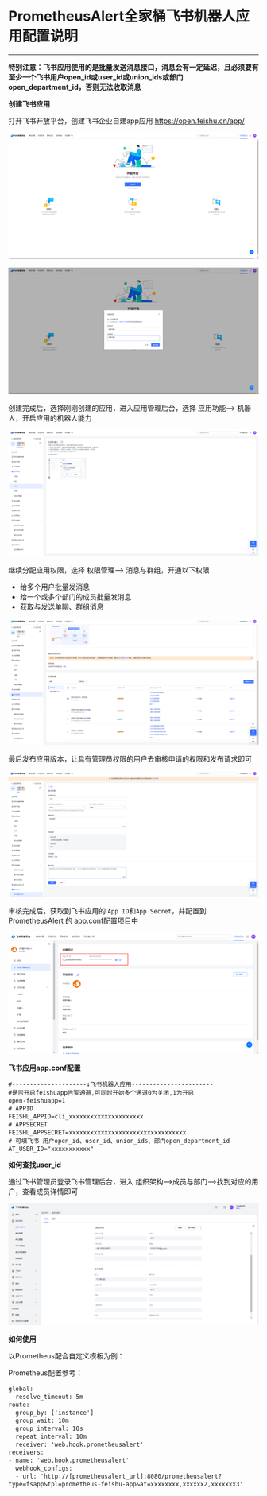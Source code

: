 # PrometheusAlert全家桶飞书机器人应用配置说明

-----------------

**特别注意：飞书应用使用的是批量发送消息接口，消息会有一定延迟，且必须要有至少一个飞书用户open_id或user_id或union_ids或部门open_department_id，否则无法收取消息**

**创建飞书应用**

打开飞书开放平台，创建飞书企业自建app应用 https://open.feishu.cn/app/

![fei](../images/fsapp登录创建机器人1.png)

![fei2](../images/fsapp登录创建机器人2.png)

创建完成后，选择刚刚创建的应用，进入应用管理后台，选择 应用功能--> 机器人，开启应用的机器人能力

![fei3](../images/fsapp启用机器人3.png)

继续分配应用权限，选择 权限管理--> 消息与群组，开通以下权限
 - 给多个用户批量发消息
 - 给一个或多个部门的成员批量发消息
 - 获取与发送单聊、群组消息

![fei4](../images/fsapp分配机器人权限4.png)

最后发布应用版本，让具有管理员权限的用户去审核申请的权限和发布请求即可

![fei5](../images/fsapp版本管理5.png)

审核完成后，获取到飞书应用的 `App ID`和`App Secret`，并配置到PrometheusAlert 的 app.conf配置项目中

![fei6](../images/fsapp6.png)

**飞书应用app.conf配置**

```
#---------------------↓飞书机器人应用-----------------------
#是否开启feishuapp告警通道,可同时开始多个通道0为关闭,1为开启
open-feishuapp=1
# APPID
FEISHU_APPID=cli_xxxxxxxxxxxxxxxxxxxxx
# APPSECRET
FEISHU_APPSECRET=xxxxxxxxxxxxxxxxxxxxxxxxxxxxxxxxx
# 可填飞书 用户open_id、user_id、union_ids、部门open_department_id
AT_USER_ID="xxxxxxxxxxx"
```

**如何查找user_id**

通过飞书管理员登录飞书管理后台，进入 组织架构-->成员与部门-->找到对应的用户，查看成员详情即可

![fei7](../images/fsapp7.png)

**如何使用**

以Prometheus配合自定义模板为例：

Prometheus配置参考：

```
global:
  resolve_timeout: 5m
route:
  group_by: ['instance']
  group_wait: 10m
  group_interval: 10s
  repeat_interval: 10m
  receiver: 'web.hook.prometheusalert'
receivers:
- name: 'web.hook.prometheusalert'
  webhook_configs:
  - url: 'http://[prometheusalert_url]:8080/prometheusalert?type=fsapp&tpl=prometheus-feishu-app&at=xxxxxxxx,xxxxxx2,xxxxxxx3'
```